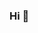 ### Hi 👋

<!-- 
  Need to Error fix
  [![jaeskim's 42 stats](https://badge42.herokuapp.com/api/stats/seuan)](https://github.com/JaeSeoKim/badge42)
-->

<!--
**aseungbo/aseungbo** is a ✨ _special_ ✨ repository because its `README.md` (this file) appears on your GitHub profile.

Here are some ideas to get you started:

- 🔭 I’m currently working on ...
- 🌱 I’m currently learning ...
- 👯 I’m looking to collaborate on ...
- 🤔 I’m looking for help with ...
- 💬 Ask me about ...
- 📫 How to reach me: ...
- 😄 Pronouns: ...
- ⚡ Fun fact: ...
-->

